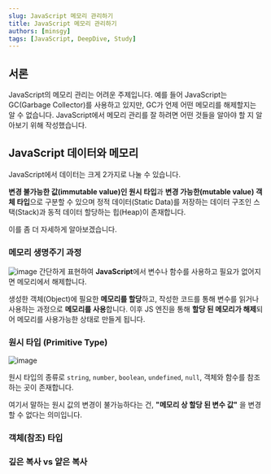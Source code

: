 ```yaml
---
slug: JavaScript 메모리 관리하기
title: JavaScript 메모리 관리하기
authors: [minsgy]
tags: [JavaScript, DeepDive, Study]
---
```


## 서론

JavaScript의 메모리 관리는 어려운 주제입니다. 예를 들어 JavaScript는 GC(Garbage Collector)를 사용하고 있지만, GC가 언제 어떤 메모리를 해제할지는 알 수 없습니다. JavaScript에서 메모리 관리를 잘 하려면 어떤 것들을 알아야 할 지 알아보기 위해 작성했습니다.

## JavaScript 데이터와 메모리

JavaScript에서 데이터는 크게 2가지로 나눌 수 있습니다.

**변경 불가능한 값(immutable value)인 원시 타입**과 **변경 가능한(mutable value) 객체 타입**으로 구분할 수 있으며 정적 데이터(Static Data)를 저장하는 데이터 구조인 스택(Stack)과 동적 데이터 할당하는 힙(Heap)이 존재합니다.

이를 좀 더 자세하게 알아보겠습니다. 

### 메모리 생명주기 과정

![image](https://user-images.githubusercontent.com/60251579/190898884-3f7d3777-8e62-4429-baf2-371f0ae23d66.png)
간단하게 표현하여 **JavaScript**에서 변수나 함수를 사용하고 필요가 없어지면 메모리에서 해제합니다.

생성한 객체(Object)에 필요한 **메모리를 할당**하고, 작성한 코드를 통해 변수를 읽거나 사용하는 과정으로 **메모리를 사용**합니다. 이후 JS 엔진을 통해 **할당 된 메모리가 해제**되어 메모리를 사용가능한 상태로 만들게 됩니다.




### 원시 타입 (Primitive Type)

![image](https://user-images.githubusercontent.com/60251579/190897442-875ae942-8993-41f0-b4f5-c73a3b2e16a3.png)

원시 타입의 종류로 `string`, `number`, `boolean`, `undefined`, `null`, 객체와 함수를 참조하는 곳이 존재합니다.

여기서 말하는 원시 값의 변경이 불가능하다는 건, **"메모리 상 할당 된 변수 값"** 을 변경할 수 없다는 의미입니다. 




### 객체(참조) 타입

### 깊은 복사 vs 얕은 복사

##
